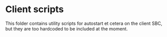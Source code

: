 # Client scripts

This folder contains utility scripts for autostart et cetera on the client SBC, but they are too hardcoded to be
included at the moment.
